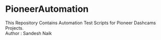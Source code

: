 # PioneerAutomation
This Repository Contains Automation Test Scripts for Pioneer Dashcams Projects.
</br>
Author : Sandesh Naik
